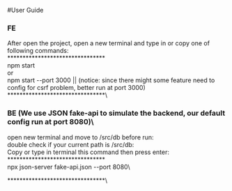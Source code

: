 #User Guide

### FE
 After open the project, open a new terminal and type in or copy one of following commands:\
 ********************************\
 npm start\
  or\
 npm start --port 3000 || (notice: since there might some feature need to config for csrf problem, better run at port 3000) \
 ********************************\

### BE (We use JSON fake-api to simulate the backend, our default config run at port 8080)\
open new terminal and move to /src/db before run:\
double check if your current path is /src/db:\
Copy or type in terminal this command then press enter:\
********************************\
npx json-server fake-api.json --port 8080\

********************************\